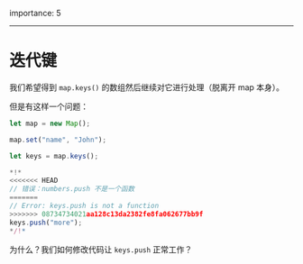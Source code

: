 importance: 5

---

# 迭代键

我们希望得到 `map.keys()` 的数组然后继续对它进行处理（脱离开 map 本身）。

但是有这样一个问题：

```js run
let map = new Map();

map.set("name", "John");

let keys = map.keys();

*!*
<<<<<<< HEAD
// 错误：numbers.push 不是一个函数
=======
// Error: keys.push is not a function
>>>>>>> 08734734021aa128c13da2382fe8fa062677bb9f
keys.push("more");
*/!*
```

为什么？我们如何修改代码让 `keys.push` 正常工作？
